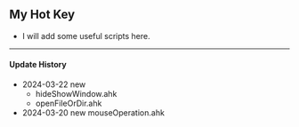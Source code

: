 ##  My Hot Key
- I will add some useful scripts here. 

--- 

#### Update History
- 2024-03-22 new 
  - hideShowWindow.ahk 
  - openFileOrDir.ahk
- 2024-03-20 new mouseOperation.ahk